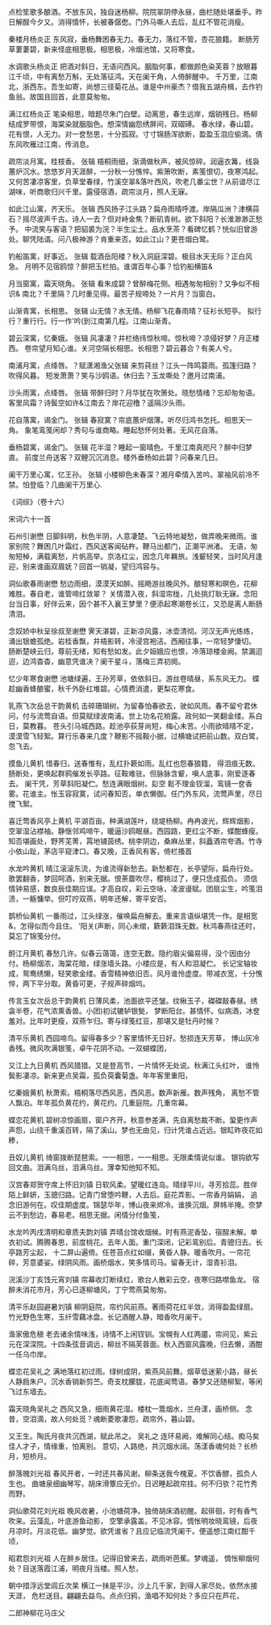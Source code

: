 <!-- { "loadSidebar": true } -->
点检笙歌多酿酒。不放东风，独自迷杨柳。院院翠阴停永昼，曲栏随处堪垂手。昨日解酲今夕又。消得情怀，长被春僝僽。门外马嘶人去后，乱红不管花消瘦。

秦楼月杨炎正
东风寂，垂杨舞困春无力。春无力，落红不管，杏花狼籍。 断肠芳草萋萋碧，新来怪底相思极。相思极，冷烟池馆，又将寒食。

水调歌头杨炎正
把酒对斜日，无语问西风。胭脂何事，都做颜色染芙蓉？放眼暮江千顷，中有离愁万斛，无处落征鸿。天在阑干角，人倚醉醒中。 千万里，江南北，浙西东。吾生如寄，尚想三径菊花丛。谁是中州豪杰？借我五湖舟楫，去作钓鱼翁。故国且回首，此意莫匆匆。

满江红杨炎正
笔染相思，暗题尽朱门白壁。动离思，春生远岸，烟销残日。杨柳结成罗带恨，海棠染就胭脂色。想深情幽怨绣屏间，双磖磗。 春水绿，春山碧。花有恨，人无力。对一奁愁思，十分孤寂。寸寸锦肠浑欲断，盈盈玉泪应偷滴。倩东风吹雁过江南，传消息。

疏帘淡月寓。桂枝香。 张辑
梧桐雨细，渐滴做秋声，被风惊碎。润逼衣篝，线袅蕙炉沉水。悠悠岁月天涯醉，一分秋一分憔悴。紫箫吹断，素笺恨切，夜寒鸿起。 又何苦凄凉客里，负草堂春绿，竹溪空翠&落叶西风，吹老几番尘世？从前谙尽江湖味，听商歌归兴千里。露侵宿酒，疏帘淡月，照人无寐。

如此江山寓，齐天乐。 张辑
西风扬子江头路？扁舟雨晴呼渡。岸隔瓜洲？津横蒜石？摇尽波声千古。诗人一去？但对峙金焦？断矶青树。欲下斜阳？长淮渺渺正愁予。 中流笑与客语？把貂裘为浣？半生尘土。品水烹茶？看碑忆鹤？恍似旧曾游处。聊凭陆谞。问八极神游？肯重来否。如此江山？更苍烟白鹭。

钓船笛寓，好事近。 张辑
载酒岳阳楼？秋入洞庭深碧。极目水天无际？正白风急。 月明不见宿鸥惊？醉把玉栏拍。谁谓百年心事？恰钓船横笛&

月当窗寓，霜天晓角。 张辑
看朱成碧？曾醉梅花侧。相遇匆匆相别？又争似不相识& 南北？千里隔？几时重见得。最苦子规啼处？一片月？当窗白。

山渐青寓，长相思。 张辑
山无情？水无情。杨柳飞花春雨晴？征衫长短亭。 拟行行？重行行。行一作’吟(到江南第几程。江南山渐青。

碧云深寓，忆秦娥。 张辑
风凄凄？井栏络纬惊秋啼。惊秋啼？凉侵好梦？月正楼西。 卷帘望月知心谁。关河空隔长相思。长相思？碧云暮合？有美人兮。

南浦月寓，点绛唇。？赋潇湘渔父张辑
来剪莼丝？江头一阵鸣蓑雨。孤篷归路？吹得风暮。 短发萧萧？笑与沙鸥语。休归去？玉龙嘶处？邀月过南浦。

沙头雨寓，点绛唇。 张辑
带醉归时？月华犹在吹箫处。晓愁情绪？忘却匆匆语。 客里风霜？诗鬓空如许&江南去？岸花迎橹？遥隔沙头雨。

花自落寓，谒金门。 张辑
春寂寞？帘底蕙炉烟薄。听尽归鸿书怎托。相思天一角。 象笔鸾笺闲却？秀句与谁商略。睡起愁怀何处著。无风花自落。

垂杨碧寓，谒金门。 张辑
花半湿？睡起一窗晴色。千里江南真咫尺？醉中归梦直。 前度兰舟送客？双鲤沉沉消息。楼外垂杨如此碧？问春来几日。

阑干万里心寓，忆王孙。 张辑
小楼柳色未春深？湘月牵情入苦吟。翠袖风前冷不禁。怕登临？几曲阑干万里心.
 
 
《词综》（卷十六）  
 


宋词六十一首


石州引谢懋
日脚斜明，秋色半阴，人意凄楚。飞云特地凝愁，做弄晚来微雨。谁家别院？舞困几叶霜红，西风送客闻砧杵。鞭马出都门，正潮平洲渚。 无语，匆匆短棹，满载离愁，片帆高举。京洛红尘，因念几年羇旅。浅颦轻笑，当时风月逢迎，别来谁画双眉妩？回首一销凝，望归鸿容与。

洞仙歌春雨谢懋
愁边雨细，漠漠天如醉。摇飏游丝晚风外。酿轻寒和暝色，花柳难胜。春自老，谁管啼红敛翠？ 关情潜入夜，斜湿帘栊，几处挑灯耿无寐。念阳台当日事，好伴云来，因个甚不入襄王梦里？便添起寒潮卷长江，又恐是离人断肠清泪。

念奴娇中秋呈徐叔至谢懋
霁天湛碧，正新凉风露，冰壶清彻。河汉无声光练练，涌出银蟾孤绝。岩桂香飘，井梧影转，冷浸宫袍洁。西厢往事，一帘轻梦悽切。 肠断楚峡云归，尊前无绪，知有愁如发。此夕姮娥应也恨，冷落琼楼金阙。禁漏迢迢，边鸿杳杳，幽意凭谁决？阑干星斗，落梅三弄初阕。

忆少年寒食谢懋
池塘绿遍，王孙芳草，依依斜日。游丝卷晴昼，系东风无力。 蝶趁幽香蜂酿蜜，秋千外卧红堆碧。心情费消遣，更梨花寒食。

乳燕飞次岳总干韵黄机
击碎珊瑚树。为留春怕春欲去，驶如风雨。春不留兮君休问，付与流莺自语。但莫赋绿波南浦。世上功名花梢露。政何如一笑翻金缕。系白日，莫教暮。 苍头引马城西路。趁池亭荻芽尚短，梅心未苦。小雨欲晴晴不定，漠漠雪飞轻絮。算行乐春来几度？鞭影不摇鞍小据，过横塘试把前山数。双白鹭，忽飞去。

摸鱼儿黄机
惜春归，送春惟有，乱红扑簌如雨。乱红也怨春狼籍， 得泪痕无数。肠断处，更唤起群鸦催发长亭路。征鞍难驻。但脉脉含颦，嗔人底事，刚爱逐春去。 阑干凭，芳草斜阳凝伫。愁连满眼烟树。髟空 鬆不理金钗溜，鸾镜一奁香雾。花谁主。怅玉容寂寞，试问春知否。单衣懒御。任门外东风，流莺声里，尽日搅飞絮。

喜迁莺香风亭上黄机
平湖百亩。种满湖莲叶，绕堤杨柳。冉冉波光，辉辉烟影，空翠湿沾襟袖。静惬邻鸡啼午，暖逼沙鸥眠昼。西园路，更红尘不断，蝶酣蜂瘦。 知否堪画处，野荠芜菁，罥地铺茵绣。桃李阴边，桑麻丛里，斜矗酒帘夸酒。竹寺小依山趾，茅店平窥津口。春又晚，正香风有客，倚栏搔首

水龙吟黄机
晴江滚滚东流，为谁流得新愁去。新愁都在，长亭望际，扁舟行处。歌罢翻香，梦回呵酒，别来无据。恨荼蘼吹尽，樱桃过了，便只恁成孤负。 须信情钟易感，数良辰佳期应误。才高自叹，彩云空咏，凌波谩赋。团扇尘生，吟笺泪渍，一觞慵举。但叮咛双燕，明年还解，寄平安否。

鹊桥仙黄机
一番雨过，江头绿涨，催唤扁舟解去。重来言语纵堪凭一作。是相宽&，怎得似而今且住。 ’阳关(声断，同心未绾，簌簌泪珠无数。秋鸿春燕往还时，莫忘了锦笺分付。

酹江月黄机
春愁几许。似春云蔼蔼，连空无数。隐约眉尖偏易得，没个因由分付。杨柳烟浓，海棠花暗，绿涨墙头路。小楼应是，有人和泪凝伫。 长记宝轴妆成，鸳鸯绣懒，轻笑歌金缕。香雪精神依旧否。风月谁怜虚度。带减衣宽，十分憔悴，两下平分取。黄昏可更，子规声碎烟坞。

传言玉女次岳总干韵黄机
日薄风柔，池面欲平还皱。纹楸玉子，磔磔敲春昼。绣衾半卷，花气浓熏香兽。小团)初试辘轳银甃， 梦断阳台。甚情怀。似病酒，冰奁羞对。比年时更瘦，双燕乍归。寄与绿笺红豆，那堪又是牡丹时候？

清平乐黄机
西园啼鸟。留得春多少？客里情怀无日好。愁损连天芳草， 博山灰冷香残。微风吹满银笺，卓午花阴不动。一双蝴蝶团，

又江上九日黄机
西风猎猎。又是登高节，一片情怀无处说。秋满江头红叶， 谁怜鬓影凄凉。新来更点吴霜，孤负萸囊菊盏。年年客里重阳，

忆秦娥黄机
秋萧索。梧桐落尽西风恶，西风恶。数声新雁。数声残角， 离愁不管人飘泊。年年孤负黄花约，黄花约。几重庭院。几重帘幕。

蝶恋花黄机
碧树凉惊画扇，窗户齐开。秋意参差满，先自离愁裁不断。蛩更作声声怨，山绕千重溪百转，隔了溪山。梦也无由见，归计凭谁占近远。银缸昨夜花如糁，

丑奴儿黄机
绮窗拨断琵琶索。一一相思，一一相思。无限柔情说似谁。 银钩欲写回文曲。泪满乌丝，泪满乌丝。薄幸知他知不知。

汉宫春郑贺守席上怀旧刘镇
日软风柔。望暖红连岛。晴绿平川，寻芳拾蕊。胜伴陌上鲜妍，玉骢归路。记青门曾堕吟鞭，人去后。庭花弄影。一帘香月娟娟， 追念旧游何在。叹佳期虚度。锦瑟华年，博山夜来烬冷。谁换沉烟。屏帏半掩。奈梦云不到愁边，春易老。相思无据。闲情分付鱼笺，

水龙吟丙戌清明和章质夫韵刘镇
弄晴台馆收烟候。时有燕泥香坠，宿酲未解。单衣初试。腾腾春思，前度桃花。去年人面。重门深闭，记彩鸾别后。青骢归去。长亭路芳尘起， 十二屏山遍倚。任苍苔点红如缀，黄昏人静。暖香吹月。一帘花碎，芳意婆娑。绿阴风雨。画桥烟水，笑多情司马。留春无计，湿青衫泪。

浣溪沙丁亥饯元宵刘镇
帘幕收灯断续红，歌台人散彩云空，夜寒归路噤鱼龙。 宿醉未消花市月，芳心已逐柳塘风，丁宁莺燕莫匆匆。

清平乐赵园避暑刘镇
柳阴庭院，帘约风前燕。著雨荷花红半敛，消得盈盈绿扇。 竹光野色生寒，玉纤雪藕冰盘。长记酒醒人静，暗香吹月阑干。

渔家傲危稹
老去诸余情味浅，诗情不上闲钗钏。宝幌有人红两靥，帘间见，紫云元在深深院。十四条弦音调远，柳丝不隔芙蓉面。秋入西窗风露晚，归去懒，酒酣一任乌巾岸。

蝶恋花吴礼之
满地落红初过雨。绿树成阴，紫燕风前舞。烟草低迷萦小路，昼长人静扃朱户。沉水香销新剪苎。奇支枕朦胧，花底闻莺语。春梦又还随柳絮，等闲飞过东墙去。

霜天晓角吴礼之
西风又急，细雨黄花湿。楼枕一篙烟水，兰舟漾，画桥侧。 念昔，空泪滴，故人何处觅？魂断菱歌凄怨，疏帘外，暮山碧。

又王生。陶氏月夜共沉西湖，赋此吊之。 吴礼之
连环易阙，难解同心结。痴马矣佳人才子，情缘重，怕离别。 意切，人路绝，共沉烟水阔。荡漾香魂何处？长桥月，短桥月。

醉落魄刘光祖
春风开者，一时还共春风谢。柳条送我今槐夏。不饮香醪，孤负人生也。 曲塘泉细幽琴写，胡床滑簟应无价。日迟睡起疏帘挂。何不归欤？花竹秀而野。

洞仙歌荷花刘光祖
晚风收暑，小池塘荷净。独倚胡床酒初醒。起徘徊，时有香气吹来。云藻乱，叶底游鱼动影， 空擎承露盖。不见冰容。惆怅明妆晓鸾镜，后夜月凉时。月淡花低。幽梦觉。欲凭谁省？且应记临流凭阑干。便遥想江南红酣千顷，

昭君怨刘光祖
人在醉乡居住。记得旧曾来去，疏雨听芭蕉。梦魂遥， 惆怅柳烟何处？目送落霞江浦，明夜月当楼。照人愁，

朝中措浮远堂闾丘次杲
横江一抹是平沙。沙上几千家，到得人家尽处。依然水接天涯， 危栏送目。翩翩去益鸟。点点归鸦，渔唱不知何处？多应只在芦花，

二郎神柳花马庄父
